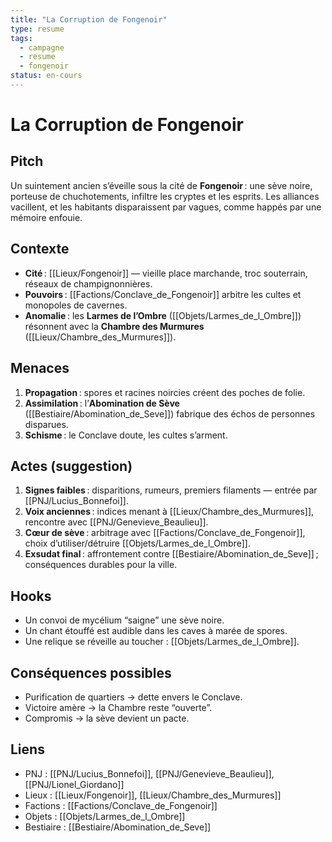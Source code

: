 ```yaml
---
title: "La Corruption de Fongenoir"
type: resume
tags:
  - campagne
  - resume
  - fongenoir
status: en-cours
---
```


# La Corruption de Fongenoir

## Pitch
Un suintement ancien s’éveille sous la cité de **Fongenoir** : une sève noire, porteuse de chuchotements, infiltre les cryptes et les esprits. Les alliances vacillent, et les habitants disparaissent par vagues, comme happés par une mémoire enfouie.

## Contexte
- **Cité** : [[Lieux/Fongenoir]] — vieille place marchande, troc souterrain, réseaux de champignonnières.
- **Pouvoirs** : [[Factions/Conclave_de_Fongenoir]] arbitre les cultes et monopoles de cavernes.
- **Anomalie** : les **Larmes de l’Ombre** ([[Objets/Larmes_de_l_Ombre]]) résonnent avec la **Chambre des Murmures** ([[Lieux/Chambre_des_Murmures]]).

## Menaces
1. **Propagation** : spores et racines noircies créent des poches de folie.
2. **Assimilation** : l’**Abomination de Sève** ([[Bestiaire/Abomination_de_Seve]]) fabrique des échos de personnes disparues.
3. **Schisme** : le Conclave doute, les cultes s’arment.

## Actes (suggestion)
1. **Signes faibles** : disparitions, rumeurs, premiers filaments — entrée par [[PNJ/Lucius_Bonnefoi]].
2. **Voix anciennes** : indices menant à [[Lieux/Chambre_des_Murmures]], rencontre avec [[PNJ/Genevieve_Beaulieu]].
3. **Cœur de sève** : arbitrage avec [[Factions/Conclave_de_Fongenoir]], choix d’utiliser/détruire [[Objets/Larmes_de_l_Ombre]].
4. **Exsudat final** : affrontement contre [[Bestiaire/Abomination_de_Seve]] ; conséquences durables pour la ville.

## Hooks
- Un convoi de mycélium “saigne” une sève noire.
- Un chant étouffé est audible dans les caves à marée de spores.
- Une relique se réveille au toucher : [[Objets/Larmes_de_l_Ombre]].

## Conséquences possibles
- Purification de quartiers → dette envers le Conclave.
- Victoire amère → la Chambre reste “ouverte”.
- Compromis → la sève devient un pacte.

## Liens
- PNJ : [[PNJ/Lucius_Bonnefoi]], [[PNJ/Genevieve_Beaulieu]], [[PNJ/Lionel_Giordano]]
- Lieux : [[Lieux/Fongenoir]], [[Lieux/Chambre_des_Murmures]]
- Factions : [[Factions/Conclave_de_Fongenoir]]
- Objets : [[Objets/Larmes_de_l_Ombre]]
- Bestiaire : [[Bestiaire/Abomination_de_Seve]]
